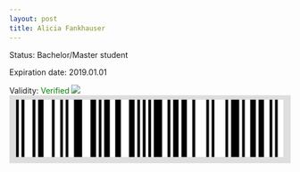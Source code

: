 ```yaml
---
layout: post
title: Alicia Fankhauser
---
```


Status: Bachelor/Master student

Expiration date: 2019.01.01

Validity: <font color="green"> Verified</font> 
![](/members/img/Alicia_Fankhauser.png)
![](/members/img/bar.png)

